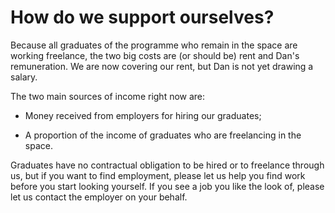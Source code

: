# How do we support ourselves?

Because all graduates of the programme who remain in the space are working freelance, the two big costs are (or should be) rent and Dan's remuneration. We are now covering our rent, but Dan is not yet drawing a salary.

The two main sources of income right now are:

* Money received from employers for hiring our graduates;

* A proportion of the income of graduates who are freelancing in the space.

Graduates have no contractual obligation to be hired or to freelance through us, but if you want to find employment, please let us help you find work before you start looking yourself. If you see a job you like the look of, please let us contact the employer on your behalf.
